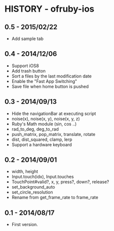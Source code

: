 # HISTORY - ofruby-ios

## 0.5 - 2015/02/22

* Add sample tab

## 0.4 - 2014/12/06

* Support iOS8
* Add trash button
* Sort a files by the last modification date
* Enable the "Fast App Switching"
* Save file when home button is pushed

## 0.3 - 2014/09/13

* Hide the navigationBar at executing script
* noise(x), noise(x, y), noise(x, y, z)
* Ruby's Math module (sin, cos ..)
* rad_to_deg, deg_to_rad
* push_matrix, pop_matrix, translate, rotate
* dist, dist_squared, clamp, lerp
* Support a hardware keyboard

## 0.2 - 2014/09/01

* width, height
* Input.touch(idx), Input.touches
* TouchPoint#valid?, x, y, press?, down?, release?
* set_background_auto
* set_circle_resolution
* Rename from get_frame_rate to frame_rate

## 0.1 - 2014/08/17

* First version.
